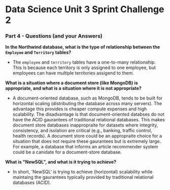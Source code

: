 # Data Science Unit 3 Sprint Challenge 2

### Part 4 - Questions (and your Answers)

**In the Northwind database, what is the type of relationship between the `Employee` and `Territory` tables?**
- The `employee` and `territory` tables have a one-to-many relationship. This is because each territory is only assigned to one employee, but employees can have multiple territories assigend to them. 

**What is a situation where a document store (like MongoDB) is appropriate, and what is a situation where it is not appropriate?**
- A document-oriented database, such as MongoDB, tends to be built for horizontal scaling (distributing the database across many servers). The advantage this provides is cheaper compute expenses and high scalability. The disadvantage is that document-oriented databses do not have the ACID gaurantees of traditional relational databases. This makes document store databases inappropraite for datasets where integrity, consistency, and isolation are critical (e.g., banking, traffic control, health records). A document store could be an appropraite choice for a situation that does not require these gaurantees but is extremely large. For example, a database that informs an article recommender system could be a canidate for a document-store database. 

**What is "NewSQL", and what is it trying to achieve?**
- In short, 'NewSQL' is trying to achieve (horizontal) scalability while maintaing the gaurantees typically provided by traditional relational databases (ACID). 